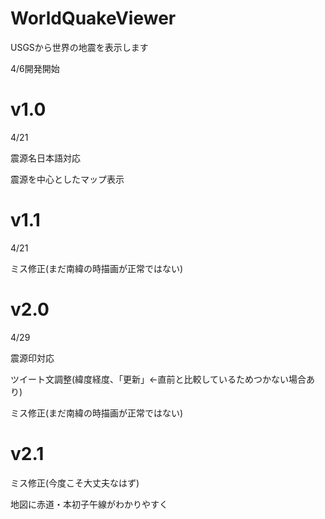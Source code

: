 # WorldQuakeViewer
USGSから世界の地震を表示します

4/6開発開始

# v1.0
4/21

震源名日本語対応

震源を中心としたマップ表示

# v1.1
4/21

ミス修正(まだ南緯の時描画が正常ではない)

# v2.0
4/29

震源印対応

ツイート文調整(緯度経度、「更新」←直前と比較しているためつかない場合あり)

ミス修正(まだ南緯の時描画が正常ではない)

# v2.1
ミス修正(今度こそ大丈夫なはず)

地図に赤道・本初子午線がわかりやすく


